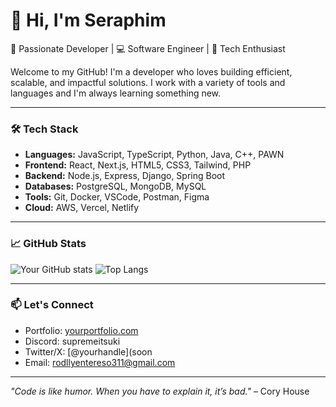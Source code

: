# 👋 Hi, I'm Seraphim

🎯 Passionate Developer | 💻 Software Engineer | 🚀 Tech Enthusiast

Welcome to my GitHub! I'm a developer who loves building efficient, scalable, and impactful solutions. I work with a variety of tools and languages and I'm always learning something new.

---

### 🛠️ Tech Stack
- **Languages:** JavaScript, TypeScript, Python, Java, C++, PAWN
- **Frontend:** React, Next.js, HTML5, CSS3, Tailwind, PHP
- **Backend:** Node.js, Express, Django, Spring Boot
- **Databases:** PostgreSQL, MongoDB, MySQL
- **Tools:** Git, Docker, VSCode, Postman, Figma
- **Cloud:** AWS, Vercel, Netlify

---

### 📈 GitHub Stats
![Your GitHub stats](https://github-readme-stats.vercel.app/api?username=yourusername&show_icons=true&theme=radical)
![Top Langs](https://github-readme-stats.vercel.app/api/top-langs/?username=yourusername&layout=compact&theme=radical)

---

### 📫 Let's Connect
- Portfolio: [yourportfolio.com](soon)
- Discord: supremeitsuki
- Twitter/X: [@yourhandle](soon
- Email: rodllyentereso311@gmail.com

---

_"Code is like humor. When you have to explain it, it’s bad."_ – Cory House
